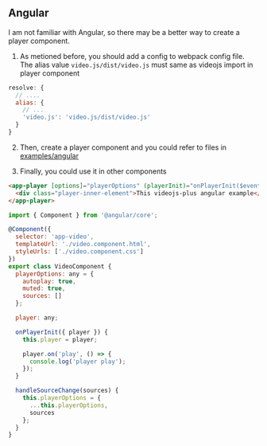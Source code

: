 ## Angular

I am not familiar with Angular, so there may be a better way to create a player component.

1. As metioned before, you should add a config to webpack config file. The alias value `video.js/dist/video.js` must same as videojs import in player component

```js
resolve: {
  // ....
  alias: {
    // ...
    'video.js': 'video.js/dist/video.js'
  }
}
```

2. Then, create a player component and you could refer to files in [examples/angular](../examples/angular/)

3. Finally, you could use it in other components

```html
<app-player [options]="playerOptions" (playerInit)="onPlayerInit($event)">
  <div class="player-inner-element">This videojs-plus angular example</div>
</app-player>
```

```js
import { Component } from '@angular/core';

@Component({
  selector: 'app-video',
  templateUrl: './video.component.html',
  styleUrls: ['./video.component.css']
})
export class VideoComponent {
  playerOptions: any = {
    autoplay: true,
    muted: true,
    sources: []
  };

  player: any;

  onPlayerInit({ player }) {
    this.player = player;

    player.on('play', () => {
      console.log('player play');
    });
  }

  handleSourceChange(sources) {
    this.playerOptions = {
      ...this.playerOptions,
      sources
    };
  }
}
```
